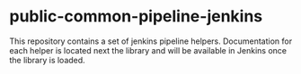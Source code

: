 # public-common-pipeline-jenkins
This repository contains a set of jenkins pipeline helpers.
Documentation for each helper is located next the library and will be available in Jenkins once the library is loaded.
